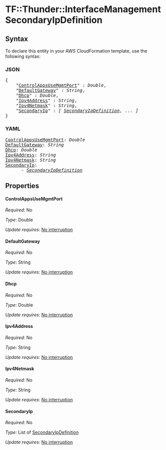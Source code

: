 # TF::Thunder::InterfaceManagement SecondaryIpDefinition

## Syntax

To declare this entity in your AWS CloudFormation template, use the following syntax:

### JSON

<pre>
{
    "<a href="#controlappsusemgmtport" title="ControlAppsUseMgmtPort">ControlAppsUseMgmtPort</a>" : <i>Double</i>,
    "<a href="#defaultgateway" title="DefaultGateway">DefaultGateway</a>" : <i>String</i>,
    "<a href="#dhcp" title="Dhcp">Dhcp</a>" : <i>Double</i>,
    "<a href="#ipv4address" title="Ipv4Address">Ipv4Address</a>" : <i>String</i>,
    "<a href="#ipv4netmask" title="Ipv4Netmask">Ipv4Netmask</a>" : <i>String</i>,
    "<a href="#secondaryip" title="SecondaryIp">SecondaryIp</a>" : <i>[ <a href="secondaryipdefinition.md">SecondaryIpDefinition</a>, ... ]</i>
}
</pre>

### YAML

<pre>
<a href="#controlappsusemgmtport" title="ControlAppsUseMgmtPort">ControlAppsUseMgmtPort</a>: <i>Double</i>
<a href="#defaultgateway" title="DefaultGateway">DefaultGateway</a>: <i>String</i>
<a href="#dhcp" title="Dhcp">Dhcp</a>: <i>Double</i>
<a href="#ipv4address" title="Ipv4Address">Ipv4Address</a>: <i>String</i>
<a href="#ipv4netmask" title="Ipv4Netmask">Ipv4Netmask</a>: <i>String</i>
<a href="#secondaryip" title="SecondaryIp">SecondaryIp</a>: <i>
      - <a href="secondaryipdefinition.md">SecondaryIpDefinition</a></i>
</pre>

## Properties

#### ControlAppsUseMgmtPort

_Required_: No

_Type_: Double

_Update requires_: [No interruption](https://docs.aws.amazon.com/AWSCloudFormation/latest/UserGuide/using-cfn-updating-stacks-update-behaviors.html#update-no-interrupt)

#### DefaultGateway

_Required_: No

_Type_: String

_Update requires_: [No interruption](https://docs.aws.amazon.com/AWSCloudFormation/latest/UserGuide/using-cfn-updating-stacks-update-behaviors.html#update-no-interrupt)

#### Dhcp

_Required_: No

_Type_: Double

_Update requires_: [No interruption](https://docs.aws.amazon.com/AWSCloudFormation/latest/UserGuide/using-cfn-updating-stacks-update-behaviors.html#update-no-interrupt)

#### Ipv4Address

_Required_: No

_Type_: String

_Update requires_: [No interruption](https://docs.aws.amazon.com/AWSCloudFormation/latest/UserGuide/using-cfn-updating-stacks-update-behaviors.html#update-no-interrupt)

#### Ipv4Netmask

_Required_: No

_Type_: String

_Update requires_: [No interruption](https://docs.aws.amazon.com/AWSCloudFormation/latest/UserGuide/using-cfn-updating-stacks-update-behaviors.html#update-no-interrupt)

#### SecondaryIp

_Required_: No

_Type_: List of <a href="secondaryipdefinition.md">SecondaryIpDefinition</a>

_Update requires_: [No interruption](https://docs.aws.amazon.com/AWSCloudFormation/latest/UserGuide/using-cfn-updating-stacks-update-behaviors.html#update-no-interrupt)

